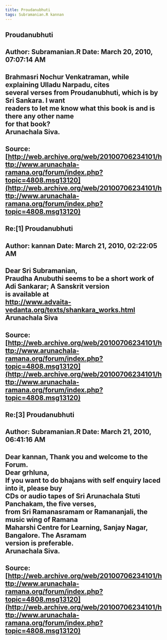 ```yaml
--- 
title: Proudanubhuti   
tags: Subramanian.R kannan  
---  
```

## Proudanubhuti  
Author: Subramanian.R       Date: March 20, 2010, 07:07:14 AM  
---  
Brahmasri Nochur Venkatraman, while explaining Ulladu Narpadu, cites   
several verses from Proudanubhuti, which is by Sri Sankara. I want   
readers to let me know what this book is and is there any other name   
for that book?   
Arunachala Siva.
 ---  
Source:[http://web.archive.org/web/20100706234101/http://www.arunachala-ramana.org/forum/index.php?topic=4808.msg13120](http://web.archive.org/web/20100706234101/http://www.arunachala-ramana.org/forum/index.php?topic=4808.msg13120)   
---  

## Re:[1] Proudanubhuti  
Author: kannan              Date: March 21, 2010, 02:22:05 AM  
---  
Dear Sri Subramanian,   
Praudha Anubuthi seems to be a short work of Adi Sankarar; A Sanskrit version  
is available at   
http://www.advaita-vedanta.org/texts/shankara_works.html   
Arunachala Siva
 ---  
Source:[http://web.archive.org/web/20100706234101/http://www.arunachala-ramana.org/forum/index.php?topic=4808.msg13120](http://web.archive.org/web/20100706234101/http://www.arunachala-ramana.org/forum/index.php?topic=4808.msg13120)   
---  

## Re:[3] Proudanubhuti  
Author: Subramanian.R       Date: March 21, 2010, 06:41:16 AM  
---  
Dear kannan, Thank you and welcome to the Forum.   
Dear grhluna,   
If you want to do bhajans with self enquiry laced into it, please buy   
CDs or audio tapes of Sri Arunachala Stuti Panchakam, the five verses,   
from Sri Ramanasramam or Ramananjali, the music wing of Ramana   
Maharshi Centre for Learning, Sanjay Nagar, Bangalore. The Asramam   
version is preferable.   
Arunachala Siva.
 ---  
Source:[http://web.archive.org/web/20100706234101/http://www.arunachala-ramana.org/forum/index.php?topic=4808.msg13120](http://web.archive.org/web/20100706234101/http://www.arunachala-ramana.org/forum/index.php?topic=4808.msg13120)   
---  

